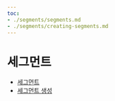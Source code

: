 ```yaml
---
toc:
- ./segments/segments.md
- ./segments/creating-segments.md
---
```

# 세그먼트

* [세그먼트](./segments/segments.md)
* [세그먼트 생성](./segments/creating-segments.md)
